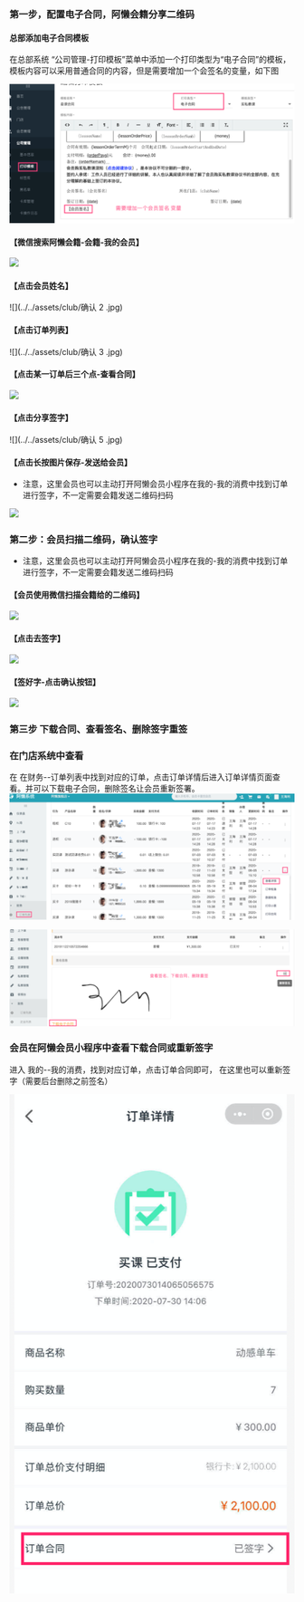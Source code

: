 ### 第一步，配置电子合同，阿懒会籍分享二维码

#### 总部添加电子合同模板

在总部系统 “公司管理-打印模板”菜单中添加一个打印类型为“电子合同”的模板，模板内容可以采用普通合同的内容，但是需要增加一个会签名的变量，如下图

![](../../assets/club/电子合同模板.png)

#### 【微信搜索阿懒会籍-会籍-我的会员】

![](../../assets/club/确认1.jpg)

#### 【点击会员姓名】

![](../../assets/club/确认 2 .jpg)

#### 【点击订单列表】

![](../../assets/club/确认 3 .jpg)

#### 【点击某一订单后三个点-查看合同】

![](../../assets/club/确认4.jpg)

#### 【点击分享签字】

![](../../assets/club/确认 5 .jpg)

#### 【点击长按图片保存-发送给会员】

- 注意，这里会员也可以主动打开阿懒会员小程序在我的-我的消费中找到订单进行签字，不一定需要会籍发送二维码扫码

![](../../assets/club/确认6.png)

### 第二步：会员扫描二维码，确认签字

- 注意，这里会员也可以主动打开阿懒会员小程序在我的-我的消费中找到订单进行签字，不一定需要会籍发送二维码扫码

#### 【会员使用微信扫描会籍给的二维码】

![](../../assets/club/确认7.jpg)

#### 【点击去签字】

![](../../assets/club/确认8.jpg)

#### 【签好字-点击确认按钮】

![](../../assets/club/确认9.jpg)

### 第三步 下载合同、查看签名、删除签字重签

### 在门店系统中查看

在 在财务--订单列表中找到对应的订单，点击订单详情后进入订单详情页面查看。并可以下载电子合同，删除签名让会员重新签署。
![](../../assets/club/查看电子合同1.png)

![](../../assets/club/查看电子合同2.png)

### 会员在阿懒会员小程序中查看下载合同或重新签字

进入 我的--我的消费，找到对应订单，点击订单合同即可，
在这里也可以重新签字（需要后台删除之前签名）

![](../../assets/club/会员下载合同.png)
